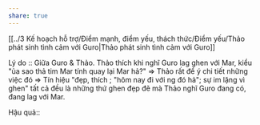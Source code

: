 ```yaml
---
share: true
---
```

[[../3 Kế hoạch hỗ trợ/Điểm mạnh, điểm yếu, thách thức/Điểm yếu/Thảo phát sinh tình cảm với Guro|Thảo phát sinh tình cảm với Guro]]

Lý do :: Giữa Guro & Thảo. Thảo thích khi nghĩ Guro lag ghen với Mar, kiểu "ủa sao thả tim Mar tính quay lại Mar hả?" => Thảo rất để ý chi tiết những việc đó => Tín hiệu "đẹp, thích ; "hôm nay đi với ng đó hả"; sự im lặng vì ghen" tất cả đều là những thứ ghen đẹp đẽ mà Thảo nghĩ Guro đang có, đang lag với Mar.

Hậu quả::